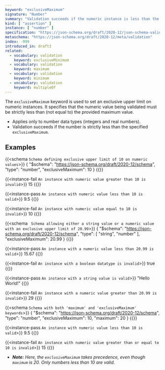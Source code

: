 ```yaml
---
keyword: "exclusiveMaximum"
signature: "Number"
summary: "Validation succeeds if the numeric instance is less than the given number."
kind: [ "assertion" ]
instance: [ "number" ]
specification: "https://json-schema.org/draft/2020-12/json-schema-validation.html#section-6.2.3"
metaschema: "https://json-schema.org/draft/2020-12/meta/validation"
index: -999
introduced_in: draft3
related:
  - vocabulary: validation
    keyword: exclusiveMinimum
  - vocabulary: validation
    keyword: maximum
  - vocabulary: validation
    keyword: minimum
  - vocabulary: validation
    keyword: multipleOf
---
```


The `exclusiveMaximum` keyword is used to set an exclusive upper limit on numeric instances. It specifies that the numeric value being validated must be strictly less than (not equal to) the provided maximum value.

* Applies only to number data types (integers and real numbers).
* Validation succeeds if the number is strictly less than the specified `exclusiveMaximum`.

## Examples

{{<schema `Schema defining exclusive upper limit of 10 on numeric values`>}}
{
  "$schema": "https://json-schema.org/draft/2020-12/schema",
  "type": "number",
  "exclusiveMaximum": 10
}
{{</schema>}}

{{<instance-fail `An instance with numeric value greater than 10 is invalid`>}}
15
{{</instance-fail>}}

{{<instance-pass `An instance with numeric value less than 10 is valid`>}}
9.5
{{</instance-pass>}}

{{<instance-fail `An instance with numeric value equal to 10 is invalid`>}}
10
{{</instance-fail>}}

{{<schema ` Schema allowing either a string value or a numeric value with an exclusive upper limit of 20.99`>}}
{
  "$schema": "https://json-schema.org/draft/2020-12/schema",
  "type": [ "string", "number" ],
  "exclusiveMaximum": 20.99
}
{{</schema>}}

{{<instance-pass `An instance with a numeric value less than 20.99 is valid`>}}
15.67
{{</instance-pass>}}

{{<instance-fail `An instance with a boolean datatype is invalid`>}}
true
{{</instance-fail>}}

{{<instance-pass `An instance with a string value is valid`>}}
"Hello World!"
{{</instance-pass>}}

{{<instance-fail `An instance with a numeric value greater than 20.99 is invalid`>}}
29
{{</instance-fail>}}

{{<schema `Schema with both 'maximum' and 'exclusiveMaximum' keywords`>}}
{
  "$schema": "https://json-schema.org/draft/2020-12/schema",
  "type": "number",
  "exclusiveMaximum": 10,
  "maximum": 20
}
{{</schema>}}

{{<instance-pass `An instance with numeric value less than 10 is valid`>}}
9.5
{{</instance-pass>}}

{{<instance-fail `An instance with numeric value greater than or equal to 10 is invalid`>}}
15
{{</instance-fail>}}

* _**Note:** Here, the `exclusiveMaximum` takes precedence, even though `maximum` is 20. Only numbers less than 10 are valid._